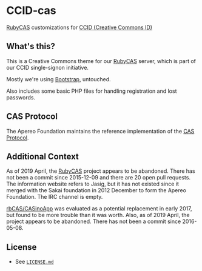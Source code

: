 # CCID-cas

[RubyCAS][rubycas] customizations for [CCID (Creative Commons ID)][login]

[rubycas]: http://rubycas.github.io/
[login]: https://login.creativecommons.org/


## What's this?

This is a Creative Commons theme for our [RubyCAS][rubycas] server, which is
part of our CCID single-signon initiative.

Mostly we're using [Bootstrap][bootstrap], untouched.

Also includes some basic PHP files for handling registration and lost
passwords.

[bootstrap]: https://getbootstrap.com/


## CAS Protocol

The Apereo Foundation maintains the reference implementation of the [CAS
Protocol][cas].

[cas]: https://apereo.github.io/cas/4.2.x/protocol/CAS-Protocol.html


## Additional Context

As of 2019 April, the [RubyCAS][rubycas] project appears to be abandoned. There
has not been a commit since 2015-12-09 and there are 20 open pull requests. The
information website refers to Jasig, but it has not existed since it merged
with the Sakai foundation in 2012 December to form the Apereo Foundation. The
IRC channel is empty.

[rbCAS/CASinoApp][casinoapp] was evaluated as a potential replacement in early
2017, but found to be more trouble than it was worth. Also, as of 2019 April,
the project appears to be abandoned. There has not been a commit since
2016-05-08.

[casinoapp]: https://github.com/rbCAS/CASinoApp


## License

- See [`LICENSE.md`](LICENSE.md)
